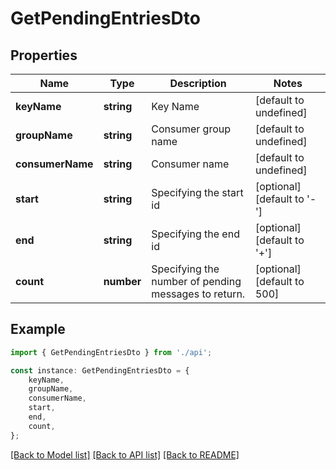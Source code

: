 # GetPendingEntriesDto


## Properties

Name | Type | Description | Notes
------------ | ------------- | ------------- | -------------
**keyName** | **string** | Key Name | [default to undefined]
**groupName** | **string** | Consumer group name | [default to undefined]
**consumerName** | **string** | Consumer name | [default to undefined]
**start** | **string** | Specifying the start id | [optional] [default to '-']
**end** | **string** | Specifying the end id | [optional] [default to '+']
**count** | **number** | Specifying the number of pending messages to return. | [optional] [default to 500]

## Example

```typescript
import { GetPendingEntriesDto } from './api';

const instance: GetPendingEntriesDto = {
    keyName,
    groupName,
    consumerName,
    start,
    end,
    count,
};
```

[[Back to Model list]](../README.md#documentation-for-models) [[Back to API list]](../README.md#documentation-for-api-endpoints) [[Back to README]](../README.md)
